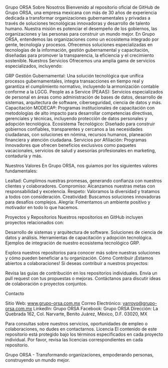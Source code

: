 Grupo ORSA
Sobre Nosotros
Bienvenido al repositorio oficial de GitHub de Grupo ORSA, una empresa mexicana con más de 30 años de experiencia dedicada a transformar organizaciones gubernamentales y privadas a través de soluciones tecnológicas innovadoras y desarrollo de talento humano. Nuestra misión es potenciar el desempeño de los gobiernos, las organizaciones y las personas para construir un mundo mejor.
En Grupo ORSA, entendemos las organizaciones como un ecosistema integrado por gente, tecnología y procesos. Ofrecemos soluciones especializadas en tecnologías de la información, gestión gubernamental y capacitación, diseñadas para promover la transparencia, la eficiencia y el crecimiento sostenible.
Nuestros Servicios
Ofrecemos una amplia gama de servicios especializados, incluyendo:

GRP Gestión Gubernamental: Una solución tecnológica que unifica procesos gubernamentales, integra transacciones en tiempo real y garantiza el cumplimiento normativo, incluyendo la armonización contable conforme a la LGCG.
People as a Service (PEAAS): Servicios especializados de personal en áreas como administración de bases de datos, desarrollo de sistemas, arquitectura de software, ciberseguridad, ciencia de datos y más.
Capacitación MODECA®: Programas institucionales de capacitación con metodologías de alto impacto para desarrollar competencias directivas, gerenciales y técnicas, incluyendo protección de datos personales y adopción tecnológica.
Ecosistema Tecnológico: Diseñado para construir gobiernos confiables, transparentes y cercanos a las necesidades ciudadanas, con soluciones en nómina, recursos humanos, planeación financiera y atención ciudadana.
Servicios por Afiliación: Programas innovadores que ofrecen beneficios exclusivos como paquetes vacacionales, servicios de salud y asesorías profesionales en marketing, contaduría y más.

Nuestros Valores
En Grupo ORSA, nos guiamos por los siguientes valores fundamentales:

Lealtad: Cumplimos nuestras promesas, generando confianza con nuestros clientes y colaboradores.
Compromiso: Alcanzamos nuestras metas con responsabilidad y excelencia.
Respeto: Valoramos la diversidad y tratamos a todos con consideración.
Creatividad: Buscamos soluciones innovadoras para desafíos complejos.
Alegría: Fomentamos un ambiente positivo y motivador en todo lo que hacemos.

Proyectos y Repositorios
Nuestros repositorios en GitHub incluyen proyectos relacionados con:

Desarrollo de sistemas y arquitectura de software.
Soluciones de ciencia de datos y análisis.
Herramientas de capacitación y adopción tecnológica.
Ejemplos de integración de nuestro ecosistema tecnológico GRP.

Explora nuestros repositorios para conocer más sobre nuestras soluciones y cómo pueden beneficiar a tu organización.
Cómo Contribuir
¡Estamos abiertos a colaboraciones! Si deseas contribuir a nuestros proyectos:

Revisa las guías de contribución en los repositorios individuales.
Envía un pull request con tus propuestas o mejoras.
Contáctanos para discutir ideas de colaboración o proyectos conjuntos.

Contacto

Sitio Web: www.grupo-orsa.com.mx
Correo Electrónico: varroyo@grupo-orsa.com.mx
LinkedIn: Grupo ORSA
Facebook: Grupo ORSA
Dirección: La Quebrada 162, Col. Narvarte, Benito Juárez, México, D.F. 03020, MX

Para consultas sobre nuestros servicios, oportunidades de empleo o colaboraciones, no dudes en contactarnos.
Licencia
El contenido de este repositorio está protegido bajo los términos especificados en cada proyecto individual. Por favor, revisa las licencias correspondientes en cada repositorio.

Grupo ORSA - Transformando organizaciones, empoderando personas, construyendo un mundo mejor.
